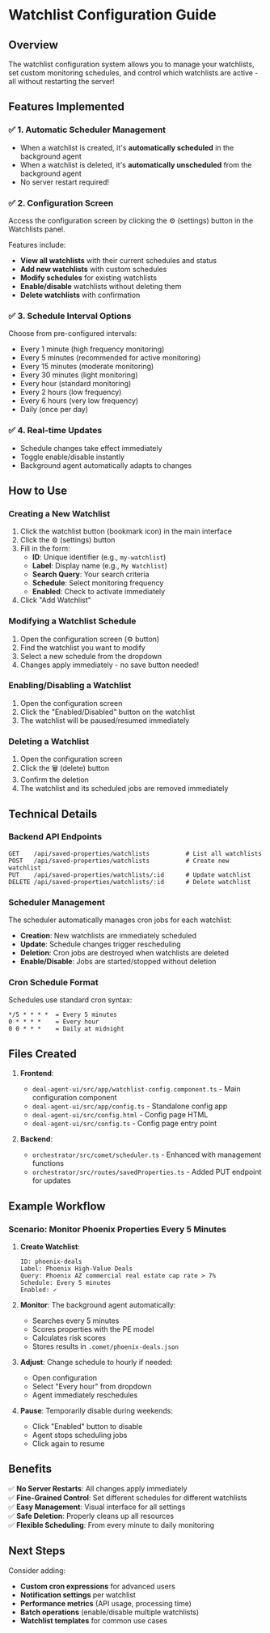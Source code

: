 # Watchlist Configuration Guide

## Overview
The watchlist configuration system allows you to manage your watchlists, set custom monitoring schedules, and control which watchlists are active - all without restarting the server!

## Features Implemented

### ✅ 1. **Automatic Scheduler Management**
- When a watchlist is created, it's **automatically scheduled** in the background agent
- When a watchlist is deleted, it's **automatically unscheduled** from the background agent
- No server restart required!

### ✅ 2. **Configuration Screen**
Access the configuration screen by clicking the ⚙️ (settings) button in the Watchlists panel.

Features include:
- **View all watchlists** with their current schedules and status
- **Add new watchlists** with custom schedules
- **Modify schedules** for existing watchlists
- **Enable/disable** watchlists without deleting them
- **Delete watchlists** with confirmation

### ✅ 3. **Schedule Interval Options**
Choose from pre-configured intervals:
- Every 1 minute (high frequency monitoring)
- Every 5 minutes (recommended for active monitoring)
- Every 15 minutes (moderate monitoring)
- Every 30 minutes (light monitoring)
- Every hour (standard monitoring)
- Every 2 hours (low frequency)
- Every 6 hours (very low frequency)
- Daily (once per day)

### ✅ 4. **Real-time Updates**
- Schedule changes take effect immediately
- Toggle enable/disable instantly
- Background agent automatically adapts to changes

## How to Use

### Creating a New Watchlist

1. Click the watchlist button (bookmark icon) in the main interface
2. Click the ⚙️ (settings) button
3. Fill in the form:
   - **ID**: Unique identifier (e.g., `my-watchlist`)
   - **Label**: Display name (e.g., `My Watchlist`)
   - **Search Query**: Your search criteria
   - **Schedule**: Select monitoring frequency
   - **Enabled**: Check to activate immediately
4. Click "Add Watchlist"

### Modifying a Watchlist Schedule

1. Open the configuration screen (⚙️ button)
2. Find the watchlist you want to modify
3. Select a new schedule from the dropdown
4. Changes apply immediately - no save button needed!

### Enabling/Disabling a Watchlist

1. Open the configuration screen
2. Click the "Enabled/Disabled" button on the watchlist
3. The watchlist will be paused/resumed immediately

### Deleting a Watchlist

1. Open the configuration screen
2. Click the 🗑️ (delete) button
3. Confirm the deletion
4. The watchlist and its scheduled jobs are removed immediately

## Technical Details

### Backend API Endpoints

```
GET    /api/saved-properties/watchlists          # List all watchlists
POST   /api/saved-properties/watchlists          # Create new watchlist
PUT    /api/saved-properties/watchlists/:id      # Update watchlist
DELETE /api/saved-properties/watchlists/:id      # Delete watchlist
```

### Scheduler Management

The scheduler automatically manages cron jobs for each watchlist:
- **Creation**: New watchlists are immediately scheduled
- **Update**: Schedule changes trigger rescheduling
- **Deletion**: Cron jobs are destroyed when watchlists are deleted
- **Enable/Disable**: Jobs are started/stopped without deletion

### Cron Schedule Format

Schedules use standard cron syntax:
```
*/5 * * * *  = Every 5 minutes
0 * * * *    = Every hour
0 0 * * *    = Daily at midnight
```

## Files Created

1. **Frontend**:
   - `deal-agent-ui/src/app/watchlist-config.component.ts` - Main configuration component
   - `deal-agent-ui/src/app/config.ts` - Standalone config app
   - `deal-agent-ui/src/config.html` - Config page HTML
   - `deal-agent-ui/src/config.ts` - Config page entry point

2. **Backend**:
   - `orchestrator/src/comet/scheduler.ts` - Enhanced with management functions
   - `orchestrator/src/routes/savedProperties.ts` - Added PUT endpoint for updates

## Example Workflow

### Scenario: Monitor Phoenix Properties Every 5 Minutes

1. **Create Watchlist**:
   ```
   ID: phoenix-deals
   Label: Phoenix High-Value Deals
   Query: Phoenix AZ commercial real estate cap rate > 7%
   Schedule: Every 5 minutes
   Enabled: ✓
   ```

2. **Monitor**: The background agent automatically:
   - Searches every 5 minutes
   - Scores properties with the PE model
   - Calculates risk scores
   - Stores results in `.comet/phoenix-deals.json`

3. **Adjust**: Change schedule to hourly if needed:
   - Open configuration
   - Select "Every hour" from dropdown
   - Agent immediately reschedules

4. **Pause**: Temporarily disable during weekends:
   - Click "Enabled" button to disable
   - Agent stops scheduling jobs
   - Click again to resume

## Benefits

✅ **No Server Restarts**: All changes apply immediately  
✅ **Fine-Grained Control**: Set different schedules for different watchlists  
✅ **Easy Management**: Visual interface for all settings  
✅ **Safe Deletion**: Properly cleans up all resources  
✅ **Flexible Scheduling**: From every minute to daily monitoring  

## Next Steps

Consider adding:
- **Custom cron expressions** for advanced users
- **Notification settings** per watchlist
- **Performance metrics** (API usage, processing time)
- **Batch operations** (enable/disable multiple watchlists)
- **Watchlist templates** for common use cases

